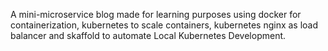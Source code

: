 A mini-microservice blog made for learning purposes using docker for containerization, kubernetes to scale containers, kubernetes nginx as load balancer and skaffold to automate Local Kubernetes Development. 
